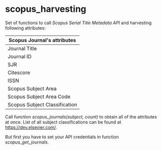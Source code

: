 # scopus_harvesting

Set of functions to call _Scopus Serial Title Metadata API_ and harvesting following attributes:

| Scopus Journal's attributes   |
| ----------------------------- |
| Journal Title                 |
| Journal ID                    |
| SJR                           |
| Citescore                     |
| ISSN                          |
| Scopus Subject Area           |
| Scopus Subject Area Code      |
| Scopus Subject Classification |

Call function _scopus_journals(subject, count)_ to obtain all of the attributes at once. List of all subject classifications can be found at https://dev.elsevier.com/.

But first you have to set your API credentials in function _scopus_get_journals_.
